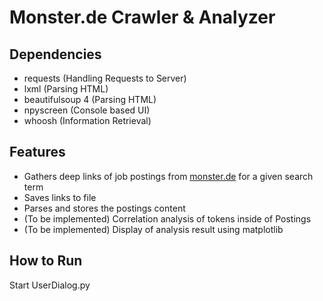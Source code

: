 Monster.de Crawler & Analyzer
===

Dependencies
---
* requests (Handling Requests to Server)
* lxml (Parsing HTML)
* beautifulsoup 4 (Parsing HTML)
* npyscreen (Console based UI)
* whoosh (Information Retrieval)

Features
---
* Gathers deep links of job postings from [monster.de](https://monster.de) for a given search term
* Saves links to file
* Parses and stores the postings content
* (To be implemented) Correlation analysis of tokens inside of Postings
* (To be implemented) Display of analysis result using matplotlib

How to Run
---
Start UserDialog.py
